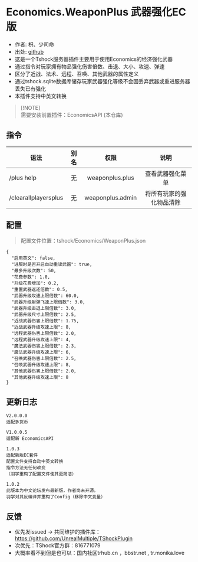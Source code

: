 # Economics.WeaponPlus 武器强化EC版

- 作者: 枳、少司命
- 出处: [github](https://github.com/skywhale-zhi/WeaponPlusCostCoin)
- 这是一个Tshock服务器插件主要用于使用Economics的经济强化武器
- 通过指令对玩家拥有物品强化伤害倍数、击退、大小、攻速、弹速
- 区分了近战、法术、远程、召唤、其他武器的属性定义
- 通过tshock.sqlite数据库储存玩家武器强化等级不会因丢弃武器或重进服务器丢失已有强化
- 本插件支持中英文转换

> [!NOTE]\
> 需要安装前置插件：EconomicsAPI (本仓库)

## 指令

| 语法                   |  别名 |                权限                |      说明      |
| -------------------- | :-: | :------------------------------: | :----------: |
| /plus help           |  无  |  weaponplus.plus |   查看武器强化菜单   |
| /clearallplayersplus |  无  | weaponplus.admin | 将所有玩家的强化物品清除 |

## 配置

> 配置文件位置：tshock/Economics/WeaponPlus.json

```
{
  "启用英文": false,
  "进服时是否开启自动重读武器": true,
  "最多升级次数": 50,
  "花费参数": 1.0,
  "升级花费增加": 0.2,
  "重置武器返还倍数": 0.5,
  "武器升级攻速上限倍数": 60.0,
  "武器升级射弹飞速上限倍数": 3.0,
  "武器升级击退上限倍数": 3.0,
  "武器升级尺寸上限倍数": 2.5,
  "近战武器伤害上限倍数": 1.75,
  "近战武器升级攻速上限": 8,
  "远程武器伤害上限倍数": 2.0,
  "远程武器升级攻速上限": 4,
  "魔法武器伤害上限倍数": 2.3,
  "魔法武器升级攻速上限": 6,
  "召唤武器伤害上限倍数": 2.5,
  "召唤武器升级攻速上限": 8,
  "其他武器伤害上限倍数": 2.0,
  "其他武器升级攻速上限": 8
}
```

## 更新日志

```
V2.0.0.0
适配多货币

V1.0.0.5
适配新 EconomicsAPI

1.0.3
适配新版EC套件
配置文件支持自动中英文转换
指令方法无任何改变
（羽学重构了配置文件使其更简洁）

1.0.2
此版本为中文论坛发布最新版，作者尚未开源。
羽学对其反编译并重构了Config（移除中文变量）
```

## 反馈

- 优先发issued -> 共同维护的插件库：https://github.com/UnrealMultiple/TShockPlugin
- 次优先：TShock官方群：816771079
- 大概率看不到但是也可以：国内社区trhub.cn ，bbstr.net , tr.monika.love
